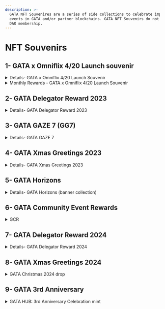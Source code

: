 ```yaml
---
description: >-
  GATA NFT Souvenires are a series of side collections to celebrate important
  events in GATA and/or partner blockchains. GATA NFT Souvenirs do not provide
  DAO membership.
---
```


# NFT Souvenirs

## 1- GATA x Omniflix 4/20 Launch souvenir

<details>

<summary>Details- GATA x Omniflix 4/20 Launch Souvenir</summary>

As a way of celebrating the highly anticipated launch of FLIX token, the GATA DAO has decided to drop 5000 NFT souvenirs to our community and omniflix community. These souvenirs are designed to serve as a memento of this significant event and to reward our community for their unwavering support of GATA.

As a holder of one of these souvenirs, you will have a chance to win exciting mint out rewards and monthly rewards. We believe that this is a fantastic opportunity for our community to benefit from our participation in the Omniflix network and to share in the rewards of our success. We are committed to adding value to our ecosystem and to ensuring that our community is well-rewarded for their efforts and contributions.

**Minting**\
_Collection Size : 5209_\
_Airdrop eligibility: Holding any of the GATA DAO collection_ \
_Mint date: April 21, 2023_\
_Mint price: 1 $FLIX_\
\
[_GATA x Omniflix 4/20 Launch Souvenirs on Omniflix Marketplace_](https://omniflix.market/collection/onftdenoma6a057db64674de0b129e9b5c087d404)

**Mint-out Rewards**\
**•** 5x [Voyager Cat (GATAv) ](gata-nft-dao/)\
• 1x [Yield Gorilla (Bull/Legend)](../yield-gorillas/)\
• 8x [Yield Gorilla (Neat/Elemental)](../yield-gorillas/)\
\
**Monthly Rewards**\
\~$100 USD in rewards (Tokens & NFTs)&#x20;

**Winners**\
All winners will be selected automatically.

</details>

<details>

<summary>Monthly Rewards - GATA x Omniflix 4/20 Launch Souvenir</summary>

### 1st Monthly Rewards (June 2023)

1 [Yield Gorilla (Neat/Elemental)](../yield-gorillas/) each to 10 winners. Total 10 YGs\
10 $FLIX each to 10 winners. Total 100 $FLIX  \
[https://twitter.com/GataDaoZone/status/1670083887052242947?s=20](https://twitter.com/GataDaoZone/status/1670083887052242947?s=20)&#x20;

### **2nd Monthly Rewards (July 2023)**

Bought \~$100 worth of GATA x Omniflix launch souvenir to burn.  [https://omniflix.market/account/omniflix1dd7s79l4aghwssrnqagryj8ud38qmd9vjdsq6q/nfts](https://omniflix.market/account/omniflix1dd7s79l4aghwssrnqagryj8ud38qmd9vjdsq6q/nfts)

### 3rd Monthly Rewards (August 2023)

1x 10 [AiG](apes-in-games-rise-of-apelandia/aig-nft-collection.md) NFTs\
20x 10 $ARCH

[https://twitter.com/GataDaoZone/status/1691383512371286017?s=20](https://twitter.com/GataDaoZone/status/1691383512371286017?s=20)

### **4th Monthly Rewards (September 2023)**

1x 10 [AiG](apes-in-games-rise-of-apelandia/aig-nft-collection.md) NFTs\
20x 10 $ARCH\
20x 10 $FLIX

[https://twitter.com/GataDaoZone/status/1703390790699888740/photo/1](https://twitter.com/GataDaoZone/status/1703390790699888740/photo/1)

### **5th Monthly Rewards (October 2023)**

50 $FLIX each to 10 holders. Total 500 $FLIX

[https://twitter.com/GataDaoZone/status/1714617825099481432](https://twitter.com/GataDaoZone/status/1714617825099481432)

### 6th Monthly Rewards (November 2023)

15 $FLIX each to 15 holders. Total 225 $FLIX

[https://twitter.com/GataDaoZone/status/1725197163796258903](https://twitter.com/GataDaoZone/status/1725197163796258903)

### 7th Monthly Rewards (December 2023)

10 $FLIX each to 20 holders. Total 200 $FLIX

[https://twitter.com/GataDaoZone/status/1736048692413546680](https://twitter.com/GataDaoZone/status/1736048692413546680)

### 8th Monthly Rewards (January 2024)

100 $TORI each to 15 holders. Total 1500 $TORI

[https://twitter.com/GataDaoZone/status/1749505660302037214](https://twitter.com/GataDaoZone/status/1749505660302037214)

### 9th Monthly Rewards (February 2024)

20 $FLIX each to 10 holders. Total 200 $FLIX

[https://twitter.com/GataDaoZone/status/1757445677511004162](https://twitter.com/GataDaoZone/status/1757445677511004162)

### 10th Monthly Rewards (March 2024)

20 $FLIX each to 20 holders. Total 400 $FLIX\
\
[https://omniflix.market/campaign/267](https://omniflix.market/campaign/267)

### 11th Monthly Rewards (April 2024)

10 $FLIX each to 20 holders. Total 200 $FLIX\
&#x20;[https://omniflix.market/campaign/339](https://omniflix.market/campaign/339)

### 12th / Final Monthly Rewards (May 2024)

20 $FLIX each to 20 holders. Total 400 $FLIX\
[https://twitter.com/GataHubZone/status/1791513627075215650](https://twitter.com/GataHubZone/status/1791513627075215650)

</details>

## 2- GATA Delegator Reward 2023

<details>

<summary>Details- GATA Delegator Reward 2023</summary>

"GATA Delegator Reward 2023" is a limited NFT collection exclusively designed to celebrate and reward the loyal delegators of GATA DAO. These unique digital collectibles are a token of our gratitude, symbolizing GATA community's essential role in the validator service.

[GATA Delegator Rewards 2023 on Omniflix Marketplace](https://omniflix.market/collection/onftdenom20f3bdc8be264bd8a17c39bbb3c6a421)&#x20;

</details>

## 3- GATA GAZE 7 (GG7)

<details>

<summary>Details-  GATA GAZE 7</summary>

To celebrate the common journey of Stargaze & GATA, this side collection got launched on Dec. 7th 2023 as an open edition mint on Stargaze. &#x20;

"Limited open edition mint by GATA DAO, visual art animated by [Brasco](https://twitter.com/Tabrasco). GG7 is your lucky charm & a psychedelic tribute from GATA to Stargaze. From genesis mint till now, we've all seen a lot in the past year - there's no better time than now to celebrate the common journey of Stargaze & GATA together. Made by GATA with love."

[GATA GAZE 7 on Stargaze Marketplace](https://www.stargaze.zone/m/stars1xz3h6pvmvfygcpnyx95q7myk94vn9hf0mhyy78qy4vzp3w9qmdnqm03ue9/tokens)



**Rewards for Mint Raffle**

* 777 $STARS each to 7 minters
* 77 $STARS each to 77 minters

[https://x.com/GataDaoZone/status/1736048692413546680?s=20](https://x.com/GataDaoZone/status/1736048692413546680?s=20)



**Rewards for Mint Quests**

* "The Legend" (1st to collect each GH): [GATAv](gata-nft-dao/) + 500 $STARS + 1.500 Zealy XP
* "Circle of 7" (First 7 that collect each GH): [GATAv](gata-nft-dao/) + 2500 $STARS + 2.500 Zealy XP
* Collect all GATA validators banners: 800 $STARS + 750 Zealy XP
* Collect all GATAc banners: 500 $STARS + 500 Zealy XP
* Collect all GATAv banners: 500 $STARS + 500 Zealy XP
* Collect all YG banners: 500 $STARS + 500 Zealy XP

[Questboard & overview on Discord](https://discord.gg/Pv2dmzGS3j)

</details>

## 4- GATA Xmas Greetings 2023

<details>

<summary>Details- GATA Xmas Greetings 2023</summary>

Commemorative side collection of GATA with which we celebrated Christmas & year's end in 2023 with the community. Free mint for \~5500 GATA stakeholders (mint costs got fully refunded).

"The year is coming to an end, it's time to celebrate. GATA is sending these greetings to people who took part in our common journey through this eventful year & stood on board. The whole GATA team is wishing you a Merry Christmas!"

[GATA Xmas Greeting 2023 on Stargaze Marketplace ](https://www.stargaze.zone/m/stars1nssvsnfef3qpzy7a798c40mjevxky0l87admpezu4z4a36fye6yql244v8/tokens)

</details>

## 5- GATA Horizons

<details>

<summary>Details- GATA Horizons (banner collection)</summary>

GATA Horizons is a side collection of GATA, launched on Jan. 1st 2024, made by [Brasco](https://twitter.com/Tabrasco). The collection consists of a total of **1,000 GATA-themed banners:** 36 banners in 4 categories with various rarities, based on the various collections & validator operations of GATA.

"First banner collection of GATA DAO, visual art by Brasco. Spice up your profile with some fresh catnip-filled banners based on your favorite parts of GATA: from Colonial Cats and Voyager Cats to Yield Gorillas and our various IBC validators. A total of 1k banners in 4 different categories with a variety of rarity classes are waiting for you. Made by GATA with love."

[GATA Horizons on Stargaze Marketplace ](https://www.stargaze.zone/m/stars1udmfnrewelppflnl698j4m85q04rpm3h9vtzlu9286vxalfq6nxs5dzzkm/tokens)

</details>

## 6- GATA Community Event Rewards

<details>

<summary>GCR</summary>

GCR is a GATA community events reward collection, It get's airdrop to winners directly in their wallets. winners Burn the NFTs via Omniflix campaigns for the rewards.\
\
[https://omniflix.market/collection/onftdenomf68e41d26cac491a9881a6d10eb750bc](https://omniflix.market/collection/onftdenomf68e41d26cac491a9881a6d10eb750bc)\
\
[First campaign March 15 2024](https://omniflix.market/campaign/267)

[Second campaign April 15 2024](https://omniflix.market/campaign/339)

[Third campaign May 15 2024](https://omniflix.market/campaign/363)

[Fourth campaign June 2024](https://omniflix.market/campaign/375)

[Fifth campaign July 2024](https://omniflix.market/campaign/396) &#x20;

</details>

## 7- GATA Delegator Reward 2024

<details>

<summary>Details- GATA Delegator Reward 2024</summary>

GATA HUB Delegator Reward NFTs for every GATA fam member who staked with GATA on various IBC chains. \~5000 NFTs of 8 Networks were airdropped to the validators. \
\
[See on marketplace ](https://omniflix.market/c/onftdenom98a328b68f994118af813e69723f2cf6)

</details>

## 8- GATA Xmas Greetings 2024

<details>

<summary>GATA Christmas 2024 drop </summary>

Commemorative side collection of GATA with which we celebrated Christmas & year's end in 2023 with the community. Free mint for \~5500 GATA stakeholders .\
\
[GATA Xmas greetings 2024 on Stargaze Marketplace](https://www.stargaze.zone/m/stars13u6ugmja48etdpy5gaf6hnkmx8gw05fkcg0wr9ry65qc5nm39cpqc3tt3x/tokens)

</details>

## 9- GATA 3rd Anniversary

<details>

<summary>GATA HUB: 3rd Anniversary Celebration mint</summary>

Celebrate 3 incredible years of GATA HUB with this special Open Edition collection! Mint your free commemorative NFT from March 11th, 4 PM UTC to March 18th, 4 PM UTC and be part of the legacy.\
\
[View collection ](https://omniflix.market/c/onftdenom5841d7530dfd4dd0b61093389896aae8/non-transferable)

</details>
